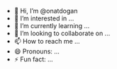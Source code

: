- 👋 Hi, I’m @onatdogan
- 👀 I’m interested in ...
- 🌱 I’m currently learning ...
- 💞️ I’m looking to collaborate on ...
- 📫 How to reach me ...
- 😄 Pronouns: ...
- ⚡ Fun fact: ...

<!---
onatdogan/onatdogan is a ✨ special ✨ repository because its `README.md` (this file) appears on your GitHub profile.
You can click the Preview link to take a look at your changes.
--->
